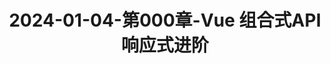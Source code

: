 ---
layout: post
title: 2024-01-04-第000章-Vue 组合式API 响应式进阶
categories: [Vue]
description: 
keywords: Vue 组合式API 响应式进阶.md
mermaid: false
sequence: false
flow: false
mathjax: false
mindmap: false
mindmap2: false
---